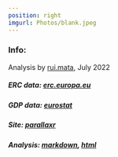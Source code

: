 ```yaml
---
position: right
imgurl: Photos/blank.jpeg
---
```

  
### Info:

Analysis by [rui.mata](https://www.cds.unibas.ch), July 2022

##### ERC data: [erc.europa.eu](https://erc.europa.eu/projects-figures/statistics)

##### GDP data: [eurostat](https://ec.europa.eu/eurostat/statistics-explained/index.php?title=R%26D_expenditure&oldid=551418#Gross_domestic_expenditure_on_R.26D)

##### Site: [parallaxr](https://github.com/martinctc/parallaxr)

##### Analysis: [markdown](https://github.com/matarui/erc/Data/analysis.Rmd), [html](https://github.com/matarui/erc/Data/analysis.html)